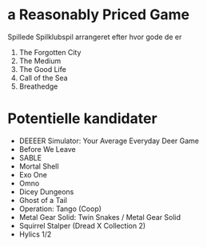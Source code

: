 # a Reasonably Priced Game

Spillede Spilklubspil arrangeret efter hvor gode de er

1. The Forgotten City
2. The Medium
3. The Good Life
4. Call of the Sea
5. Breathedge


# Potentielle kandidater
- DEEEER Simulator: Your Average Everyday Deer Game
- Before We Leave
- SABLE
- Mortal Shell
- Exo One
- Omno
- Dicey Dungeons
- Ghost of a Tail
- Operation: Tango (Coop)
- Metal Gear Solid: Twin Snakes / Metal Gear Solid
- Squirrel Stalper (Dread X Collection 2)
- Hylics 1/2
